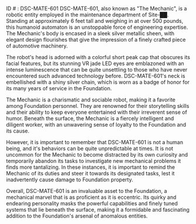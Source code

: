 ID # : DSC-MATE-601
DSC-MATE-601, also known as "The Mechanic", is a robotic entity employed in the maintenance department of Site-██. Standing at approximately 6 feet tall and weighing in at over 500 pounds, this humanoid automaton is an unstoppable force of engineering expertise. The Mechanic's body is encased in a sleek silver metallic sheen, with elegant design flourishes that give the impression of a finely crafted piece of automotive machinery.

The robot's head is adorned with a colorful short peak cap that obscures its facial features, but its stunning VR jade LED eyes are emblazoned with an intense luminescence that can be quite unsettling to those who have never encountered such advanced technology before. DSC-MATE-601's neck is embellished with a shiny silver chain, which is worn as a badge of honor for its many years of service in the Foundation.

The Mechanic is a charismatic and sociable robot, making it a favorite among Foundation personnel. They are renowned for their storytelling skills and their ability to keep everyone entertained with their irreverent sense of humor. Beneath the surface, the Mechanic is a fiercely intelligent and diligent worker, with an unwavering sense of loyalty to the Foundation and its cause.

However, it is important to remember that DSC-MATE-601 is not a human being, and it's behaviors can be quite unpredictable at times. It is not uncommon for the Mechanic to become distracted by its own curiosity and temporarily abandon its tasks to investigate new mechanical problems it finds more tantalizing. In these instances, it is important to remind the Mechanic of its duties and steer it towards its designated tasks, lest it inadvertently cause damage to Foundation property.

Overall, DSC-MATE-601 is an invaluable asset to the Foundation, a mechanical marvel that is as proficient as it is eccentric. Its quirky and endearing personality masks the powerful capabilities and finely tuned systems that lie beneath the surface, making it a formidable and fascinating addition to the Foundation's arsenal of anomalous entities.